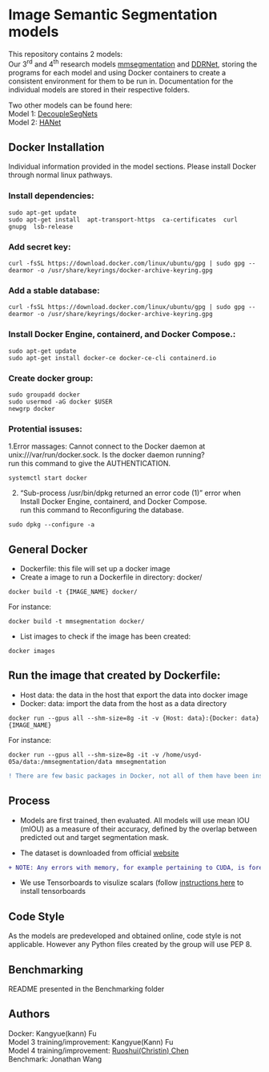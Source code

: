 # Image Semantic Segmentation models
This repository contains 2 models:  
Our 3<sup>rd</sup> and 4<sup>th</sup> research models [mmsegmentation](https://github.com/Ilite-Kiriya/semantic-models/tree/main/mmsegmentation) 
and [DDRNet](https://github.com/Ilite-Kiriya/semantic-models/tree/main/m4_DDRNet), storing the programs for 
each model and using Docker containers to create a consistent environment for them to be run in. Documentation for the individual 
models are stored in their respective folders.   

Two other models can be found here:  
Model 1: [DecoupleSegNets](https://bitbucket.org/kiriyachristin/comp3888_th16_03_repom1/src/master/)  
Model 2: [HANet](https://bitbucket.org/abstractblaze/hanet/src/master/)  

## Docker Installation
Individual information provided in the model sections. Please install Docker through normal linux pathways.

### Install dependencies:
```
sudo apt-get update
sudo apt-get install  apt-transport-https  ca-certificates  curl  gnupg  lsb-release
```
### Add secret key:
```
curl -fsSL https://download.docker.com/linux/ubuntu/gpg | sudo gpg --dearmor -o /usr/share/keyrings/docker-archive-keyring.gpg
```
### Add a stable database:
```
curl -fsSL https://download.docker.com/linux/ubuntu/gpg | sudo gpg --dearmor -o /usr/share/keyrings/docker-archive-keyring.gpg
```
### Install Docker Engine, containerd, and Docker Compose.:
```
sudo apt-get update
sudo apt-get install docker-ce docker-ce-cli containerd.io
```
### Create docker group:
```
sudo groupadd docker
sudo usermod -aG docker $USER
newgrp docker 
```
### Protential issuses:

1.Error massages: Cannot connect to the Docker daemon at unix:///var/run/docker.sock. Is the docker daemon running?  
run this command to give the AUTHENTICATION.  
```
systemctl start docker
```

2. “Sub-process /usr/bin/dpkg returned an error code (1)” error when Install Docker Engine, containerd, and Docker Compose.  
run this command to Reconfiguring the database.  
```
sudo dpkg --configure -a
```

## General Docker
- Dockerfile: this file will set up a docker image  
- Create a image to run a Dockerfile in directory: docker/  
```
docker build -t {IMAGE_NAME} docker/
```  
For instance:  
```
docker build -t mmsegmentation docker/
```  

- List images to check if the image has been created:
```
docker images
```

## Run the image that created by Dockerfile:
- Host data: the data in the host that export the data into docker image
- Docker: data: import the data from the host as a data directory

```
docker run --gpus all --shm-size=8g -it -v {Host: data}:{Docker: data} {IMAGE_NAME}
```
For instance:
```
docker run --gpus all --shm-size=8g -it -v /home/usyd-05a/data:/mmsegmentation/data mmsegmentation
```  

```diff
! There are few basic packages in Docker, not all of them have been installed. This means you may need to install some packages in the container.
```  

## Process
- Models are first trained, then evaluated. All models will use mean IOU (mIOU) as a measure of their accuracy, defined by the overlap between predicted out and target segmentation mask. 

- The dataset is downloaded from official [website](https://www.cityscapes-dataset.com/)
```diff
+ NOTE: Any errors with memory, for example pertaining to CUDA, is foremostly likely due to insufficient computing resources on the server. Please try again when there is little usage to see if the issue is resolved.
```

- We use Tensorboards to visulize scalars (follow [instructions here](https://bitbucket.org/abstractblaze/hanet/src/master/) to install tensorboards


## Code Style
As the models are predeveloped and obtained online, code style is not applicable. However any Python files created by the group will use PEP 8.

## Benchmarking

README presented in the Benchmarking folder

## Authors
Docker: Kangyue(kann) Fu  
Model 3 training/improvement: Kangyue(Kann) Fu  
Model 4 training/improvement: [Ruoshui(Christin) Chen](https://github.com/ChristinChen233)  
Benchmark: Jonathan Wang  
